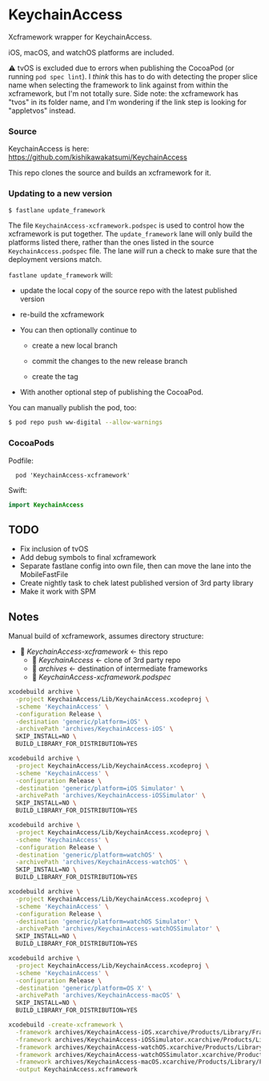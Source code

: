 # KeychainAccess

Xcframework wrapper for KeychainAccess.

iOS, macOS, and watchOS platforms are included.

⚠️ tvOS is excluded due to errors when publishing the CocoaPod (or running `pod spec lint`).  I _think_ this has to do with detecting the proper slice name when selecting the framework to link against from within the xcframework, but I'm not totally sure.  Side note: the xcframework has "tvos" in its folder name, and I'm wondering if the link step is looking for "appletvos" instead.



### Source
KeychainAccess is here: https://github.com/kishikawakatsumi/KeychainAccess

This repo clones the source and builds an xcframework for it.



### Updating to a new version

```bash
$ fastlane update_framework
```

The file `KeychainAccess-xcframework.podspec` is used to control how the xcframework is put together.  The `update_framework` lane will only build the platforms listed there, rather than the ones listed in the source `KeychainAccess.podspec` file.  The lane _will_ run a check to make sure that the deployment versions match.

`fastlane update_framework` will:

- update the local copy of the source repo with the latest published version
- re-build the xcframework
- You can then optionally continue to 

  - create a new local branch

  - commit the changes to the new release branch
  - create the tag
- With another optional step of publishing the CocoaPod.

You can manually publish the pod, too:

```bash
$ pod repo push ww-digital --allow-warnings
```



### CocoaPods

Podfile:
```
  pod 'KeychainAccess-xcframework'
```

Swift:
```swift
import KeychainAccess
```



## TODO

- Fix inclusion of tvOS
- Add debug symbols to final xcframework
- Separate fastlane config into own file, then can move the lane into the MobileFastFile
- Create nightly task to chek latest published version of 3rd party library
- Make it work with SPM



## Notes

Manual build of xcframework, assumes directory structure:

- 📂 *KeychainAccess-xcframework* <- this repo
  - 📂 *KeychainAccess* <- clone of 3rd party repo
  - 📂 *archives* <- destination of intermediate frameworks
  - 📄 *KeychainAccess-xcframework.podspec*



```bash
xcodebuild archive \
  -project KeychainAccess/Lib/KeychainAccess.xcodeproj \
  -scheme 'KeychainAccess' \
  -configuration Release \
  -destination 'generic/platform=iOS' \
  -archivePath 'archives/KeychainAccess-iOS' \
  SKIP_INSTALL=NO \
  BUILD_LIBRARY_FOR_DISTRIBUTION=YES

xcodebuild archive \
  -project KeychainAccess/Lib/KeychainAccess.xcodeproj \
  -scheme 'KeychainAccess' \
  -configuration Release \
  -destination 'generic/platform=iOS Simulator' \
  -archivePath 'archives/KeychainAccess-iOSSimulator' \
  SKIP_INSTALL=NO \
  BUILD_LIBRARY_FOR_DISTRIBUTION=YES

xcodebuild archive \
  -project KeychainAccess/Lib/KeychainAccess.xcodeproj \
  -scheme 'KeychainAccess' \
  -configuration Release \
  -destination 'generic/platform=watchOS' \
  -archivePath 'archives/KeychainAccess-watchOS' \
  SKIP_INSTALL=NO \
  BUILD_LIBRARY_FOR_DISTRIBUTION=YES

xcodebuild archive \
  -project KeychainAccess/Lib/KeychainAccess.xcodeproj \
  -scheme 'KeychainAccess' \
  -configuration Release \
  -destination 'generic/platform=watchOS Simulator' \
  -archivePath 'archives/KeychainAccess-watchOSSimulator' \
  SKIP_INSTALL=NO \
  BUILD_LIBRARY_FOR_DISTRIBUTION=YES

xcodebuild archive \
  -project KeychainAccess/Lib/KeychainAccess.xcodeproj \
  -scheme 'KeychainAccess' \
  -configuration Release \
  -destination 'generic/platform=OS X' \
  -archivePath 'archives/KeychainAccess-macOS' \
  SKIP_INSTALL=NO \
  BUILD_LIBRARY_FOR_DISTRIBUTION=YES

xcodebuild -create-xcframework \
  -framework archives/KeychainAccess-iOS.xcarchive/Products/Library/Frameworks/KeychainAccess.framework \
  -framework archives/KeychainAccess-iOSSimulator.xcarchive/Products/Library/Frameworks/KeychainAccess.framework \
  -framework archives/KeychainAccess-watchOS.xcarchive/Products/Library/Frameworks/KeychainAccess.framework \
  -framework archives/KeychainAccess-watchOSSimulator.xcarchive/Products/Library/Frameworks/KeychainAccess.framework \
  -framework archives/KeychainAccess-macOS.xcarchive/Products/Library/Frameworks/KeychainAccess.framework \
  -output KeychainAccess.xcframework
```

